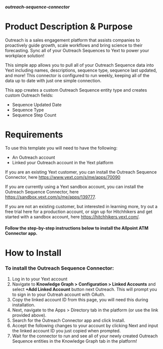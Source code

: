 ##### outreach-sequence-connector
# Product Description & Purpose
Outreach is a sales engagement platform that assists companies to proactively guide growth, scale workflows and bring science to their forecasting. Sync all of your Outreach Sequences to Yext to power your workplace solution!

This simple app allows you to pull all of your Outreach Sequence data into Yext including names, descriptions, sequence type, sequence last updated, and more! This connector is configured to run weekly, keeping all of the data up to date  with just one simple connection. 
	
This app creates a custom Outreach Sequence entity type and creates custom Outreach fields:
- Sequence Updated Date
- Sequence Type
- Sequence Step Count

# Requirements
To use this template you will need to have the following:
- An Outreach account
- Linked your Outreach account in the Yext platform

If you are an existing Yext customer, you can install the Outreach Sequence Connector, here https://www.yext.com/s/me/apps/70090 

If you are currently using a Yext sandbox account, you can install the Outreach Sequence Connector, here https://sandbox.yext.com/s/me/apps/139777.

If you are not an existing customer, but interested in learning more, try out a free trial here for a production account, or sign up for Hitchhikers and get started with a sandbox account, here https://hitchhikers.yext.com/. 


#### Follow the step-by-step instructions below to install the Allpoint ATM Connector app. 

# How to Install
### To install the Outreach Sequence Connector:
1. Log in to your Yext account
2. Navigate to **Knowledge Graph > Configuration > Linked Accounts** and select **+Add Linked Account** button next Outreach. This will prompt you to sign in to your Outreah account with OAuth.
3. Copy the linked account ID from this page, you will need this during installation.
4. Next, navigate to the Apps > Directory tab in the platform (or use the link provided above).
5. Search for the Outreach Connector app and click Install.
6. Accept the following changes to your account by clicking Next and input the linked account ID you just copied when prompted.
7. Wait for the connector to run and see all of your newly created Outreach Sequence entities in the Knowledge Graph tab in the platform!
